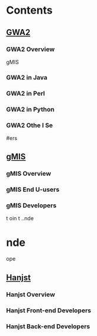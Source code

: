 
# Contents

## [GWA2](gwa2/index)

### GWA2 Overview

gMIS  

### GWA2 in Java

### GWA2 in Perl

### GWA2 in Python

### GWA2 Othe I Se
#ers

## [gMIS](gmis/index)

### gMIS Overview
### gMIS End U-users

### gMIS Developers
t oin t ..nde
#  nde
 ope
## [Hanjst](hanjst/index)

### Hanjst Overview
### Hanjst Front-end Developers
### Hanjst Back-end Developers


<!--stackedit_data:
eyJoaXN0b3J5IjpbLTE2MDEyODg0NDNdfQ==
-->